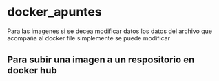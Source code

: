 # docker_apuntes

Para las imagenes si se decea modificar datos los datos del archivo que acompaña al docker file simplemente se puede modificar 

## Para subir una imagen a un respositorio en docker hub

